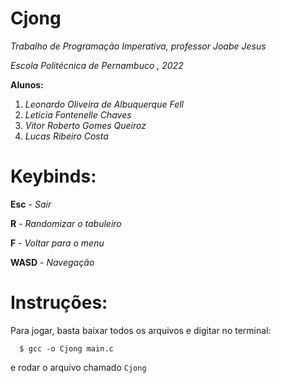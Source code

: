 # Cjong
 *Trabalho de Programação Imperativa, professor Joabe Jesus*

 *Escola Politécnica de Pernambuco , 2022*

**Alunos:**
1. *Leonardo Oliveira de Albuquerque Fell*
2. *Leticia Fontenelle Chaves*
3. *Vitor Roberto Gomes Queiroz*
4. *Lucas Ribeiro Costa*

# Keybinds:
 **Esc** - *Sair*

 **R** - *Randomizar o tabuleiro*

 **F** - *Voltar para o menu*

**WASD** - *Navegação*

# Instruções:

Para jogar, basta baixar todos os arquivos e digitar no terminal:
```
  $ gcc -o Cjong main.c
```
e rodar o arquivo chamado `Cjong`
